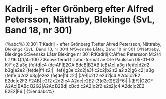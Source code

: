 # Kadrilj - efter Grönberg efter Alfred Petersson, Nättraby, Blekinge (SvL, Band 18, nr 301)

{%abc%}
X:301
T:Kadrilj - efter Grönberg
T:efter Alfred Petersson, Nättraby, Blekinge (SvL, Band 18, nr 301)
N:Svenska Låtar, Band 18 nr 301
O:Nättraby, Blekinge
S:Svenska Låtar Blekinge nr 301
R:Kadrilj
C:Alfred Petersson
M:2/4
L:1/16
Q:1/4=100
Z:Konverterad till abc-format av Olle Paulsson 05-01-03
K:F
c2|a3g (fe)fd|c4 (dc)AF|E2GA BdcB|B2AB (cB)Ac|
a3g (fe)fe|d2d2 b3g|e2e2 (fe)de|f4 z2:|
|:(ef)|g3e c2c2|a3f c2c2|b2 z2 a2 z2|g6 c2|
a3g (fe)fe|d2d2 b3g|e2e2 (fe)de|f4 z2:|
|:AB|c2f2 e2d2|c4 A2dc|c2E2 E2dc|c2F2 F2AB|
c2f2 e2d2|c4 A2dc|c2E2 (3(d2c2)E2|F6:|
|:(EF)|G2GF A2Ac|BABc B2G2|A2Ac B2Bd|
cBcd c2A2|c2f2 e2d2|c4 A2dc|c2E2 E2E2|F6:|
{%endabc%}

